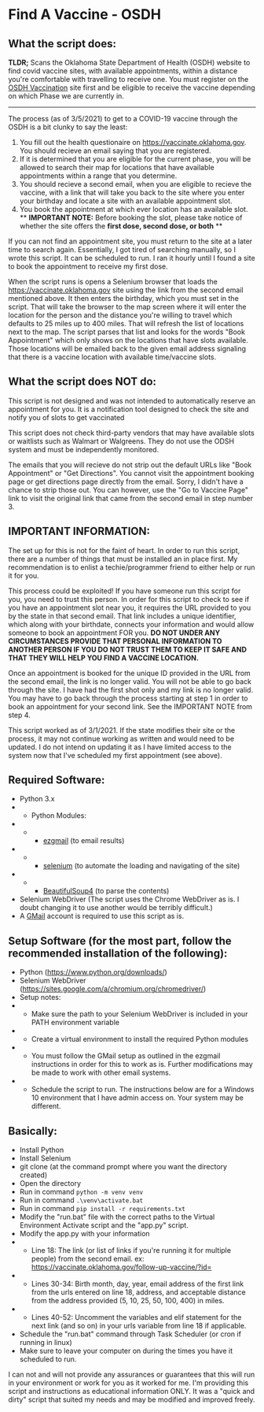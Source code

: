# Find A Vaccine - OSDH

## What the script does:
**TLDR;** Scans the Oklahoma State Department of Health (OSDH) website to find covid vaccine sites, with available appointments, within a distance you're comfortable with travelling to receive one. You must register on the [OSDH Vaccination](https://vaccinate.oklahoma.gov) site first and be eligible to receive the vaccine depending on which Phase we are currently in.

---
The process (as of 3/5/2021) to get to a COVID-19 vaccine through the OSDH is a bit clunky to say the least:

1. You fill out the health questionaire on https://vaccinate.oklahoma.gov. You should recieve an email saying that you are registered.
2. If it is determined that you are eligible for the current phase, you will be allowed to search their map for locations that have available appointments within a range that you determine. 
3. You should recieve a second email, when you are eligible to recieve the vaccine, with a link that will take you back to the site where you enter your birthday and locate a site with an available appointment slot. 
4. You book the appointment at which ever location has an available slot. ** **IMPORTANT NOTE:** Before booking the slot, please take notice of whether the site offers the **first dose, second dose, or both** **

If you can not find an appointment site, you must return to the site at a later time to search again. Essentially, I got tired of searching manually, so I wrote this script. It can be scheduled to run. I ran it hourly until I found a site to book the appointment to receive my first dose. 

When the script runs is opens a Selenium browser that loads the https://vaccinate.oklahoma.gov site using the link from the second email mentioned above. It then enters the birthday, which you must set in the script. That will take the browser to the map screen where it will enter the location for the person and the distance you're willing to travel which defaults to 25 miles up to 400 miles. That will refresh the list of locations next to the map. The script parses that list and looks for the words "Book Appointment" which only shows on the locations that have slots available. Those locations will be emailed back to the given email address signaling that there is a vaccine location with available time/vaccine slots.

## What the script does NOT do:
This script is not designed and was not intended to automatically reserve an appointment for you. It is a notification tool designed to check the site and notify you of slots to get vaccinated

This script does not check third-party vendors that may have available slots or waitlists such as Walmart or Walgreens. They do not use the ODSH system and must be independently monitored.

The emails that you will recieve do not strip out the default URLs like "Book Appointment" or "Get Directions". You cannot visit the appointment booking page or get directions page directly from the email. Sorry, I didn't have a chance to strip those out. You can however, use the "Go to Vaccine Page" link to visit the original link that came from the second email in step number 3.

## IMPORTANT INFORMATION:
The set up for this is not for the faint of heart. In order to run this script, there are a number of things that must be installed an in place first. My recommendation is to enlist a techie/programmer friend to either help or run it for you. 

This process could be exploited! If you have someone run this script for you, you need to trust this person. In order for this script to check to see if you have an appointment slot near you, it requires the URL provided to you by the state in that second email. That link includes a unique identifier, which along with your birthdate, connects your information and would allow someone to book an appointment FOR you. **DO NOT UNDER ANY CIRCUMSTANCES PROVIDE THAT PERSONAL INFORMATION TO ANOTHER PERSON IF YOU DO NOT TRUST THEM TO KEEP IT SAFE AND THAT THEY WILL HELP YOU FIND A VACCINE LOCATION.**

Once an appointment is booked for the unique ID provided in the URL from the second email, the link is no longer valid. You will not be able to go back through the site. I have had the first shot only and my link is no longer valid. You may have to go back through the process starting at step 1 in order to book an appointment for your second link. See the IMPORTANT NOTE from step 4.

This script worked as of 3/1/2021. If the state modifies their site or the process, it may not continue working as written and would need to be updated. I do not intend on updating it as I have limited access to the system now that I've scheduled my first appointment (see above). 

## Required Software:
- Python 3.x
- - Python Modules:
- - - [ezgmail](https://github.com/asweigart/ezgmail) (to email results)
- - - [selenium](https://github.com/SeleniumHQ/selenium/) (to automate the loading and navigating of the site)
- - - [BeautifulSoup4](https://pypi.org/project/beautifulsoup4/) (to parse the contents)
- Selenium WebDriver (The script uses the Chrome WebDriver as is. I doubt changing it to use another would be terribly difficult.)
- A [GMail](https://gmail.com) account is required to use this script as is.

## Setup Software (for the most part, follow the recommended installation of the following):
- Python (https://www.python.org/downloads/)
- Selenium WebDriver (https://sites.google.com/a/chromium.org/chromedriver/)
- Setup notes:
- - Make sure the path to your Selenium WebDriver is included in your PATH environment variable
- - Create a virtual environment to install the required Python modules
- - You must follow the GMail setup as outlined in the ezgmail instructions in order for this to work as is. Further modifications may be made to work with other email systems.
- - Schedule the script to run. The instructions below are for a Windows 10 environment that I have admin access on. Your system may be different.

## Basically:
- Install Python
- Install Selenium
- git clone <repo> (at the command prompt where you want the directory created)
- Open the directory
- Run in command `python -m venv venv`
- Run in command `.\venv\activate.bat`
- Run in command `pip install -r requirements.txt`
- Modify the "run.bat" file with the correct paths to the Virtual Environment Activate script and the "app.py" script.
- Modify the app.py with your information
- - Line 18: The link (or list of links if you're running it for multiple people) from the second email. ex: https://vaccinate.oklahoma.gov/follow-up-vaccine/?id=<random string of letters and numbers>
- - Lines 30-34: Birth month, day, year, email address of the first link from the urls entered on line 18, address, and acceptable distance from the address provided (5, 10, 25, 50, 100, 400) in miles.
- - Lines 40-52: Uncomment the variables and elif statement for the next link (and so on) in your urls variable from line 18 if applicable.
- Schedule the "run.bat" command through Task Scheduler (or cron if running in linux)
- Make sure to leave your computer on during the times you have it scheduled to run.

I can not and will not provide any assurances or guarantees that this will run in your environment or work for you as it worked for me. I'm providing this script and instructions as educational information ONLY. It was a "quick and dirty" script that suited my needs and may be modified and improved freely. 
